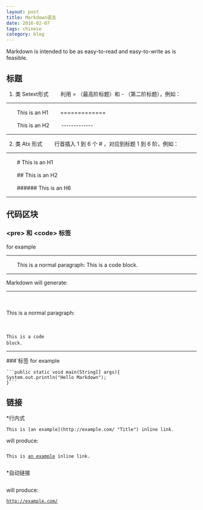 ```yaml
---
layout: post
title: Markdown语法
date: 2016-02-07
tags: chinese
category: blog
---
```


Markdown is intended to be as easy-to-read and easy-to-write as is feasible.

标题
-----------

1.  类 Setext形式
　　利用 = （最高阶标题）和 - （第二阶标题），例如：
- - -
　　This is an H1
　　=============

　　This is an H2
　　-------------
- - -
2.  类 Atx 形式
　　行首插入 1 到 6 个 # ，对应到标题 1 到 6 阶，例如：
- - -
　　# This is an H1

　　## This is an H2

　　###### This is an H6
- - -

代码区块
---------

### &lt;pre> 和 &lt;code> 标签
for example
- - -
　　This is a normal paragraph:
This is a code block.
  - - -
Markdown will generate:
- - -
　　<p>This is a normal paragraph:</p>
　　<pre><code>This is a code block.
　　</code></pre>
- - -
###`标签
for example
<pre><code>```public static void main(String[] args){
System.out.println("Hello Markdown");
}```</code></pre>

链接
----
*行内式

<pre><code>This is [an example](http://example.com/ "Title") inline link.</code></pre>

will produce:

<pre><code><p>This is <a href="http://example.com/" title="Title">an example</a> inline link.</p></code></pre>

*自动链接
<pre><code><http://example.com/></code></pre>

will produce:

<pre><code><a href="http://example.com/">http://example.com/</a></code></pre>
